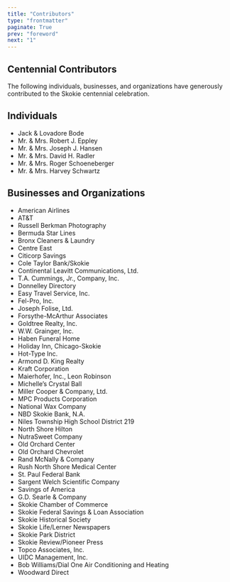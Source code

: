 ```yaml
---
title: "Contributors"
type: "frontmatter"
paginate: True
prev: "foreword"
next: "1"
---
```


## Centennial Contributors
The following individuals, businesses, and organizations have generously contributed to the Skokie centennial celebration.

## Individuals

- Jack & Lovadore Bode
- Mr. & Mrs. Robert J. Eppley
- Mr. & Mrs. Joseph J. Hansen
- Mr. & Mrs. David H. Radler
- Mr. & Mrs. Roger Schoeneberger
- Mr. & Mrs. Harvey Schwartz

## Businesses and Organizations

- American Airlines
- AT&T
- Russell Berkman Photography
- Bermuda Star Lines
- Bronx Cleaners & Laundry
- Centre East
- Citicorp Savings
- Cole Taylor Bank/Skokie
- Continental Leavitt Communications, Ltd.
- T.A. Cummings, Jr., Company, Inc.
- Donnelley Directory
- Easy Travel Service, Inc.
- Fel-Pro, Inc.
- Joseph Folise, Ltd.
- Forsythe-McArthur Associates
- Goldtree Realty, Inc.
- W.W. Grainger, Inc.
- Haben Funeral Home
- Holiday Inn, Chicago-Skokie
- Hot-Type Inc.
- Armond D. King Realty
- Kraft Corporation
- Maierhofer, Inc., Leon Robinson
- Michelle’s Crystal Ball
- Miller Cooper & Company, Ltd.
- MPC Products Corporation
- National Wax Company
- NBD Skokie Bank, N.A.
- Niles Township High School District 219
- North Shore Hilton
- NutraSweet Company
- Old Orchard Center
- Old Orchard Chevrolet
- Rand McNally & Company
- Rush North Shore Medical Center
- St. Paul Federal Bank
- Sargent Welch Scientific Company
- Savings of America
- G.D. Searle & Company
- Skokie Chamber of Commerce
- Skokie Federal Savings & Loan Association
- Skokie Historical Society
- Skokie Life/Lerner Newspapers
- Skokie Park District
- Skokie Review/Pioneer Press
- Topco Associates, Inc.
- UIDC Management, Inc.
- Bob Williams/Dial One Air Conditioning and Heating
- Woodward Direct
